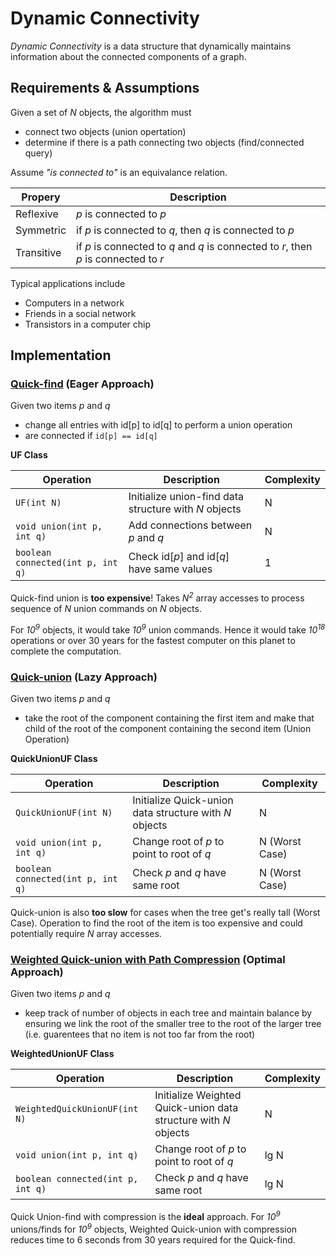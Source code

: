 # Dynamic Connectivity

*Dynamic Connectivity* is a data structure that dynamically maintains information about the connected components of a graph.

## Requirements & Assumptions
Given a set of *N* objects, the algorithm must

* connect two objects (union opertation)
* determine if there is a path connecting two objects (find/connected query)

Assume *"is connected to"* is an equivalance relation.

| Propery    | Description |
| ---------- | ----------- |
| Reflexive  | _p_ is connected to _p_ |
| Symmetric  | if _p_ is connected to _q_, then _q_ is connected to _p_ |
| Transitive | if _p_ is connected to _q_ and _q_ is connected to _r_, then _p_ is connected to _r_ |


Typical applications include

* Computers in a network
* Friends in a social network
* Transistors in a computer chip


## Implementation


### [Quick-find](../../src/main/java/com/rehmanz/dynamic_connectivity/QuickFindUF.java) (Eager Approach)


Given two items _p_ and _q_
* change all entries with id[p] to id[q] to perform a union operation
* are connected if `id[p] == id[q]`


**UF Class**

| Operation | Description | Complexity |
| ----------| ----------- | ---------- |
| `UF(int N)` | Initialize union-find data structure with *N* objects | N |
| `void union(int p, int q)` | Add connections between _p_ and _q_ | N |
| `boolean connected(int p, int q)` | Check id[_p_] and id[_q_] have same values | 1 |

Quick-find union is **too expensive**! Takes *N<sup>2</sup>* array accesses to process sequence of *N* union commands 
on *N* objects. 

For *10<sup>9</sup>* objects, it would take *10<sup>9</sup>* union commands. Hence it would take
*10<sup>18</sup>* operations or over 30 years for the fastest computer on this planet to complete the computation.


### [Quick-union](../../src/main/java/com/rehmanz/dynamic_connectivity/QuickUnionUF.java) (Lazy Approach)

Given two items _p_ and _q_
* take the root of the component containing the first item and make that child of the root of the component containing
the second item (Union Operation)


**QuickUnionUF Class**

| Operation | Description | Complexity |
| ----------| ----------- | ---------- |
| `QuickUnionUF(int N)` | Initialize Quick-union data structure with *N* objects | N |
| `void union(int p, int q)` | Change root of _p_ to point to root of _q_ | N (Worst Case) |
| `boolean connected(int p, int q)` | Check _p_ and _q_ have same root | N (Worst Case) |

Quick-union is also **too slow** for cases when the tree get's really tall (Worst Case). Operation to find the root of
the item is too expensive and could potentially require _N_ array accesses.

### [Weighted Quick-union with Path Compression](../../src/main/java/com/rehmanz/dynamic_connectivity/WeightedQuickUnionUF.java) (Optimal Approach)

Given two items _p_ and _q_
* keep track of number of objects in each tree and maintain balance by ensuring we link the root of the smaller tree to
the root of the larger tree (i.e. guarentees that no item is not too far from the root)

**WeightedUnionUF Class**

| Operation | Description | Complexity |
| ----------| ----------- | ---------- |
| `WeightedQuickUnionUF(int N)` | Initialize Weighted Quick-union data structure with *N* objects | N |
| `void union(int p, int q)` | Change root of _p_ to point to root of _q_ | lg N |
| `boolean connected(int p, int q)` | Check _p_ and _q_ have same root | lg N |

Quick Union-find with compression is the **ideal** approach. For *10<sup>9</sup>* unions/finds for *10<sup>9</sup>* 
objects, Weighted Quick-union with compression reduces time to 6 seconds from 30 years required for the Quick-find.